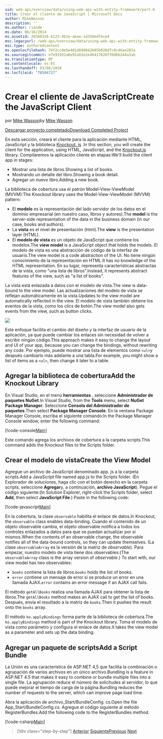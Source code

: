 ```yaml
---
uid: web-api/overview/data/using-web-api-with-entity-framework/part-6
title: Crear el cliente de JavaScript | Microsoft Docs
author: MikeWasson
description: ''
ms.author: riande
ms.date: 06/16/2014
ms.assetid: 20360326-b123-4b1e-abae-1d350edf4ce4
msc.legacyurl: /web-api/overview/data/using-web-api-with-entity-framework/part-6
msc.type: authoredcontent
ms.openlocfilehash: 74f2cc4e5e401d690042b05b028dfc0c46ae282a
ms.sourcegitcommit: e7e91932a6e91a63e2e46417626f39d6b244a3ab
ms.translationtype: MT
ms.contentlocale: es-ES
ms.lasthandoff: 03/06/2020
ms.locfileid: "78504727"
---
```

# <a name="create-the-javascript-client"></a><span data-ttu-id="4b2f4-102">Crear el cliente de JavaScript</span><span class="sxs-lookup"><span data-stu-id="4b2f4-102">Create the JavaScript Client</span></span>

<span data-ttu-id="4b2f4-103">por [Mike Wasson](https://github.com/MikeWasson)</span><span class="sxs-lookup"><span data-stu-id="4b2f4-103">by [Mike Wasson](https://github.com/MikeWasson)</span></span>

[<span data-ttu-id="4b2f4-104">Descargar proyecto completado</span><span class="sxs-lookup"><span data-stu-id="4b2f4-104">Download Completed Project</span></span>](https://github.com/MikeWasson/BookService)

<span data-ttu-id="4b2f4-105">En esta sección, creará el cliente para la aplicación mediante HTML, JavaScript y la biblioteca [Knockout. js](http://knockoutjs.com/) .</span><span class="sxs-lookup"><span data-stu-id="4b2f4-105">In this section, you will create the client for the application, using HTML, JavaScript, and the [Knockout.js](http://knockoutjs.com/) library.</span></span> <span data-ttu-id="4b2f4-106">Compilaremos la aplicación cliente en etapas:</span><span class="sxs-lookup"><span data-stu-id="4b2f4-106">We'll build the client app in stages:</span></span>

- <span data-ttu-id="4b2f4-107">Mostrar una lista de libros.</span><span class="sxs-lookup"><span data-stu-id="4b2f4-107">Showing a list of books.</span></span>
- <span data-ttu-id="4b2f4-108">Mostrando un detalle del libro.</span><span class="sxs-lookup"><span data-stu-id="4b2f4-108">Showing a book detail.</span></span>
- <span data-ttu-id="4b2f4-109">Agregar un nuevo libro.</span><span class="sxs-lookup"><span data-stu-id="4b2f4-109">Adding a new book.</span></span>

<span data-ttu-id="4b2f4-110">La biblioteca de cobertura usa el patrón Model-View-ViewModel (MVVM):</span><span class="sxs-lookup"><span data-stu-id="4b2f4-110">The Knockout library uses the Model-View-ViewModel (MVVM) pattern:</span></span>

- <span data-ttu-id="4b2f4-111">El **modelo** es la representación del lado servidor de los datos en el dominio empresarial (en nuestro caso, libros y autores).</span><span class="sxs-lookup"><span data-stu-id="4b2f4-111">The **model** is the server-side representation of the data in the business domain (in our case, books and authors).</span></span>
- <span data-ttu-id="4b2f4-112">La **vista** es el nivel de presentación (html).</span><span class="sxs-lookup"><span data-stu-id="4b2f4-112">The **view** is the presentation layer (HTML).</span></span>
- <span data-ttu-id="4b2f4-113">El **modelo de vista** es un objeto de JavaScript que contiene los modelos.</span><span class="sxs-lookup"><span data-stu-id="4b2f4-113">The **view model** is a JavaScript object that holds the models.</span></span> <span data-ttu-id="4b2f4-114">El modelo de vista es una abstracción de código de la interfaz de usuario.</span><span class="sxs-lookup"><span data-stu-id="4b2f4-114">The view model is a code abstraction of the UI.</span></span> <span data-ttu-id="4b2f4-115">No tiene ningún conocimiento de la representación en HTML.</span><span class="sxs-lookup"><span data-stu-id="4b2f4-115">It has no knowledge of the HTML representation.</span></span> <span data-ttu-id="4b2f4-116">En su lugar, representa características abstractas de la vista, como &quot;una lista de libros&quot;.</span><span class="sxs-lookup"><span data-stu-id="4b2f4-116">Instead, it represents abstract features of the view, such as &quot;a list of books&quot;.</span></span>

<span data-ttu-id="4b2f4-117">La vista está enlazada a datos con el modelo de vista.</span><span class="sxs-lookup"><span data-stu-id="4b2f4-117">The view is data-bound to the view model.</span></span> <span data-ttu-id="4b2f4-118">Las actualizaciones del modelo de vista se reflejan automáticamente en la vista.</span><span class="sxs-lookup"><span data-stu-id="4b2f4-118">Updates to the view model are automatically reflected in the view.</span></span> <span data-ttu-id="4b2f4-119">El modelo de vista también obtiene los eventos de la vista, como los clics de botón.</span><span class="sxs-lookup"><span data-stu-id="4b2f4-119">The view model also gets events from the view, such as button clicks.</span></span>

![](part-6/_static/image1.png)

<span data-ttu-id="4b2f4-120">Este enfoque facilita el cambio del diseño y la interfaz de usuario de la aplicación, ya que puede cambiar los enlaces sin necesidad de volver a escribir ningún código.</span><span class="sxs-lookup"><span data-stu-id="4b2f4-120">This approach makes it easy to change the layout and UI of your app, because you can change the bindings, without rewriting any code.</span></span> <span data-ttu-id="4b2f4-121">Por ejemplo, puede mostrar una lista de elementos como `<ul>`y después cambiarlo más adelante a una tabla.</span><span class="sxs-lookup"><span data-stu-id="4b2f4-121">For example, you might show a list of items as a `<ul>`, then change it later to a table.</span></span>

## <a name="add-the-knockout-library"></a><span data-ttu-id="4b2f4-122">Agregar la biblioteca de cobertura</span><span class="sxs-lookup"><span data-stu-id="4b2f4-122">Add the Knockout Library</span></span>

<span data-ttu-id="4b2f4-123">En Visual Studio, en el menú **herramientas** , seleccione **Administrador de paquetes NuGet**.</span><span class="sxs-lookup"><span data-stu-id="4b2f4-123">In Visual Studio, from the **Tools** menu, select **NuGet Package Manager**.</span></span> <span data-ttu-id="4b2f4-124">Seleccione **Consola del Administrador de paquetes**.</span><span class="sxs-lookup"><span data-stu-id="4b2f4-124">Then select **Package Manager Console**.</span></span> <span data-ttu-id="4b2f4-125">En la ventana Package Manager Console, escriba el siguiente comando:</span><span class="sxs-lookup"><span data-stu-id="4b2f4-125">In the Package Manager Console window, enter the following command:</span></span>

[!code-console[Main](part-6/samples/sample1.cmd)]

<span data-ttu-id="4b2f4-126">Este comando agrega los archivos de cobertura a la carpeta scripts.</span><span class="sxs-lookup"><span data-stu-id="4b2f4-126">This command adds the Knockout files to the Scripts folder.</span></span>

## <a name="create-the-view-model"></a><span data-ttu-id="4b2f4-127">Crear el modelo de vista</span><span class="sxs-lookup"><span data-stu-id="4b2f4-127">Create the View Model</span></span>

<span data-ttu-id="4b2f4-128">Agregue un archivo de JavaScript denominado app. js a la carpeta scripts.</span><span class="sxs-lookup"><span data-stu-id="4b2f4-128">Add a JavaScript file named app.js to the Scripts folder.</span></span> <span data-ttu-id="4b2f4-129">(En Explorador de soluciones, haga clic con el botón derecho en la carpeta scripts, seleccione **Agregar**y, a continuación, **archivo JavaScript**). Pegue el código siguiente:</span><span class="sxs-lookup"><span data-stu-id="4b2f4-129">(In Solution Explorer, right-click the Scripts folder, select **Add**, then select **JavaScript File**.) Paste in the following code:</span></span>

[!code-javascript[Main](part-6/samples/sample2.js)]

<span data-ttu-id="4b2f4-130">En la cobertura, la clase `observable` habilita el enlace de datos.</span><span class="sxs-lookup"><span data-stu-id="4b2f4-130">In Knockout, the `observable` class enables data-binding.</span></span> <span data-ttu-id="4b2f4-131">Cuando el contenido de un objeto observable cambia, el objeto observable notifica a todos los controles enlazados a datos para que se puedan actualizar por sí mismos.</span><span class="sxs-lookup"><span data-stu-id="4b2f4-131">When the contents of an observable change, the observable notifies all of the data-bound controls, so they can update themselves.</span></span> <span data-ttu-id="4b2f4-132">(La clase `observableArray` es la versión de la matriz de *observable*). Para empezar, nuestro modelo de vista tiene dos observables:</span><span class="sxs-lookup"><span data-stu-id="4b2f4-132">(The `observableArray` class is the array version of *observable*.) To start with, our view model has two observables:</span></span>

- <span data-ttu-id="4b2f4-133">`books` contiene la lista de libros.</span><span class="sxs-lookup"><span data-stu-id="4b2f4-133">`books` holds the list of books.</span></span>
- <span data-ttu-id="4b2f4-134">`error` contiene un mensaje de error si se produce un error en una llamada AJAX.</span><span class="sxs-lookup"><span data-stu-id="4b2f4-134">`error` contains an error message if an AJAX call fails.</span></span>

<span data-ttu-id="4b2f4-135">El método `getAllBooks` realiza una llamada AJAX para obtener la lista de libros.</span><span class="sxs-lookup"><span data-stu-id="4b2f4-135">The `getAllBooks` method makes an AJAX call to get the list of books.</span></span> <span data-ttu-id="4b2f4-136">Después, envía el resultado a la matriz de `books`.</span><span class="sxs-lookup"><span data-stu-id="4b2f4-136">Then it pushes the result onto the `books` array.</span></span>

<span data-ttu-id="4b2f4-137">El método `ko.applyBindings` forma parte de la biblioteca de cobertura.</span><span class="sxs-lookup"><span data-stu-id="4b2f4-137">The `ko.applyBindings` method is part of the Knockout library.</span></span> <span data-ttu-id="4b2f4-138">Toma el modelo de vista como parámetro y configura el enlace de datos.</span><span class="sxs-lookup"><span data-stu-id="4b2f4-138">It takes the view model as a parameter and sets up the data binding.</span></span>

## <a name="add-a-script-bundle"></a><span data-ttu-id="4b2f4-139">Agregar un paquete de scripts</span><span class="sxs-lookup"><span data-stu-id="4b2f4-139">Add a Script Bundle</span></span>

<span data-ttu-id="4b2f4-140">La Unión es una característica de ASP.NET 4,5 que facilita la combinación o agrupación de varios archivos en un único archivo.</span><span class="sxs-lookup"><span data-stu-id="4b2f4-140">Bundling is a feature in ASP.NET 4.5 that makes it easy to combine or bundle multiple files into a single file.</span></span> <span data-ttu-id="4b2f4-141">La agrupación reduce el número de solicitudes al servidor, lo que puede mejorar el tiempo de carga de la página.</span><span class="sxs-lookup"><span data-stu-id="4b2f4-141">Bundling reduces the number of requests to the server, which can improve page load time.</span></span>

<span data-ttu-id="4b2f4-142">Abra la aplicación de archivo\_Start/BundleConfig. cs.</span><span class="sxs-lookup"><span data-stu-id="4b2f4-142">Open the file App\_Start/BundleConfig.cs.</span></span> <span data-ttu-id="4b2f4-143">Agregue el código siguiente al método RegisterBundles.</span><span class="sxs-lookup"><span data-stu-id="4b2f4-143">Add the following code to the RegisterBundles method.</span></span>

[!code-csharp[Main](part-6/samples/sample3.cs)]

> [!div class="step-by-step"]
> <span data-ttu-id="4b2f4-144">[Anterior](part-5.md)
> [Siguiente](part-7.md)</span><span class="sxs-lookup"><span data-stu-id="4b2f4-144">[Previous](part-5.md)
[Next](part-7.md)</span></span>
